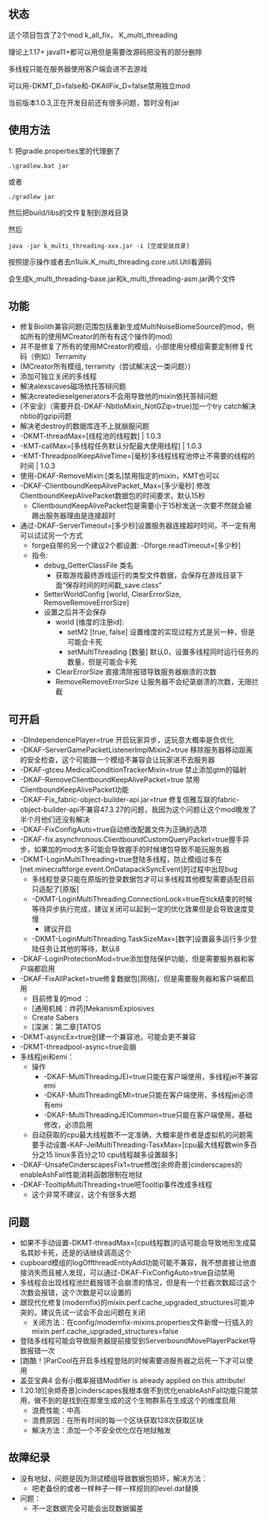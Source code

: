 
##  状态 
这个项目包含了2个mod     k_all_fix， K_multi_threading

理论上1.17+ java11+都可以用但是需要改源码把没有的部分删除

多线程只能在服务器使用客户端会进不去游戏

可以用-DKMT_D=false和-DKAllFix_D=false禁用独立mod

当前版本1.0.3,正在开发目前还有很多问题，暂时没有jar


##  使用方法

1: 把gradle.properties里的代理删了 
    
    .\gradlew.bat jar
 
或者

    ./gradlew jar

然后把build/libs的文件复制到游戏目录

然后

    java -jar k_multi_threading-xxx.jar -i [空或安装目录]

按照提示操作或者去n1luik.K_multi_threading.core.util.Util看源码

会生成k_multi_threading-base.jar和k_multi_threading-asm.jar两个文件

##  功能
- 修复Biolith兼容问题(范围包括重新生成MultiNoiseBiomeSource的mod，例如所有的使用MCreator的所有有这个操作的mod)
- 并不是修复了所有的使用MCreator的模组，小部使用分模组需要定制修复代码（例如）Terramity
- (MCreator所有模组, terramity（尝试解决这一类问题）)
- 添加可独立关闭的多线程
- 解决alexscaves磁场依托答辩问题
- 解决createdieselgenerators不会用导致他的mixin依托答辩问题
- (不安全)（需要开启-DKAF-NbtIoMixin_NotGZip=true)加一个try catch解决nbtio的gzip问题
- 解决老destroy的数据库连不上就崩服问题
- -DKMT-threadMax=[线程池的线程数] | 1.0.3
- -KMT-callMax=[多线程任务默认分配最大使用线程] | 1.0.3
- -KMT-ThreadpoolKeepAliveTime=[毫秒]多线程线程池停止不需要的线程的时间 | 1.0.3
- 使用-DKAF-RemoveMixin:[类名]禁用指定的mixin，KMT也可以
- -DKAF-ClientboundKeepAlivePacket_Max=[多少毫秒] 修改ClientboundKeepAlivePacket数据包的时间要求，默认15秒
  - ClientboundKeepAlivePacket包是需要小于15秒发送一次要不然就会被踢出服务器理由是连接超时
- 通过-DKAF-ServerTimeout=[多少秒]设置服务器连接超时时间，不一定有用可以试试另一个方式
  - forge自带的另一个建议2个都设置: -Dforge.readTimeout=[多少秒]
  - 指令:
    - debug_GetterClassFile 类名
      - 获取游戏最终游戏运行的类型文件数据，会保存在游戏目录下面“保存时间的时间戳_save.class”
    -  SetterWorldConfig [world, ClearErrorSize, RemoveRemoveErrorSize]
      - 设置之后并不会保存
        - world [维度的注册id]:
          - setM2 [true, false] 设置维度的实现过程方式是另一种，但是可能会卡死
          - setMultiThreading [数量] 默认0，设置多线程同时运行任务的数量，但是可能会卡死
        - ClearErrorSize 直接清除报错导致服务器崩溃的次数
        - RemoveRemoveErrorSize 让服务器不会纪录崩溃的次数，无限拦截

##  可开启
- -DIndependencePlayer=true 开启玩家异步，这玩意大概率是负优化
- -DKAF-ServerGamePacketListenerImplMixin2=true 移除服务器移动距离的安全检查，这个可能跟一个模组不兼容会让玩家进不去服务器
- -DKAF-gtceu.MedicalConditionTrackerMixin=true 禁止添加gtm的辐射
- -DKAF-RemoveClientboundKeepAlivePacket=true 禁用ClientboundKeepAlivePacket功能
- -DKAF-Fix_fabric-object-builder-api.jar=true 修复信雅互联的fabric-object-builder-api不兼容47.3.27的问题，我因为这个问题让这个mod晚发了半个月他们还没有解决
- -DKAF-FixConfigAuto=true自动修改配置文件为正确的选项
- -DKAF-fix.asynchronous.ClientboundCustomQueryPacket=true握手异步，如果加的mod太多可能会导致握手的时候堵包导致不能玩服务器
- -DKMT-LoginMultiThreading=true登陆多线程，防止模组过多在[net.minecraftforge.event.OnDatapackSyncEvent]的过程中出现bug
  - 多线程登录只能在原版的登录数据包才可以多线程其他模型需要适配目前只适配了[原版]
  - -DKMT-LoginMultiThreading.ConnectionLock=true在tick结束的时候等待异步执行完成，建议关闭可以起到一定的优化效果但是会导致速度变慢
    - 建议开启
  - -DKMT-LoginMultiThreading.TaskSizeMax=[数字]设置最多运行多少登陆任务让其他的等待，默认8
- -DKAF-LoginProtectionMod=true添加登陆保护功能，但是需要服务器和客户端都启用
- -DKAF-FixAllPacket=true修复数据包[网络]，但是需要服务器和客户端都启用
  - 目前修复的mod ：
  - [通用机械：炸药]MekanismExplosives
  - Create Sabers
  - [深渊：第二章]TATOS
- -DKMT-asyncEx=true创建一个兼容池，可能会更不兼容
- -DKMT-threadpool-async=true会崩
- 多线程jei和emi：
  - 操作
    - -DKAF-MultiThreadingJEI=true只能在客户端使用，多线程jei不兼容emi
    - -DKAF-MultiThreadingEMI=true只能在客户端使用，多线程jei必须有emi
    - -DKAF-MultiThreadingJEICommon=true只能在客户端使用，基础修改，必须启用
  - 自动获取的cpu最大线程数不一定准确，大概率是作者是虚拟机的问题需要手动设置-KAF-JeiMultiThreading-TasxMax=[cpu最大线程数win多百分之15 linux多百分之10 cpu线程越多设置越多]
- -DKAF-UnsafeCinderscapesFix1=true修改[余烬奇景]cinderscapes的enableAshFall性能消耗函数限制在地狱
- -DKAF-TooltipMultiThreading=true吧Tooltip事件改成多线程
  - 这个非常不建议，这个有很多大题


## 问题
- 如果不手动设置-DKMT-threadMax=[cpu线程数]的话可能会导致地形生成莫名其妙卡死，还是的话继续调高这个
- cupboard模组的logOffthreadEntityAdd功能可能不兼容，我不想直接让他直接消失而且被人发现，可以通过-DKAF-FixConfigAuto=true自动禁用
- 多线程会出现线程池拦截报错不会崩溃的情况，但是有一个拦截次数超过这个次数会报错，这个次数是可以设置的
- 跟现代化修复(modernfix)的mixin.perf.cache_upgraded_structures可能冲突的，建议先试一试会不会出问题在关闭
  - 关闭方法：在config/modernfix-mixins.properties文件新增一行插入的mixin.perf.cache_upgraded_structures=false
- 登陆多线程可能会导致服务器提前接受到ServerboundMovePlayerPacket导致报错一次
- [跑酷！]ParCool在开启多线程登陆的时候需要进服务器之后死一下才可以使用
- 盖亚宝典4 会有小概率报错Modifier is already applied on this attribute!
- 1.20.1的[余烬奇景]cinderscapes我根本做不到优化enableAshFall功能只能禁用，做不到的是找到在那里生成的这个生物群系在生成这个的维度启用
  - 浪费性能：中高
  - 浪费原因：在所有时间的每一个区块获取128次获取区块
  - 解决方法：添加一个不安全优化仅在地狱触发

## 故障纪录
- 没有地狱，问题是因为测试模组导致数据包损坏，解决方法：
  - 吧老备份的或者一样种子一样一样规则的level.dat替换
- 问题：
  - 不一定数据完全可能会出现数据偏差
